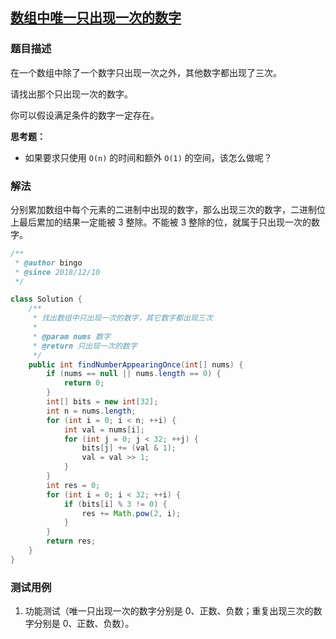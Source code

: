 ## [数组中唯一只出现一次的数字](https://www.acwing.com/problem/content/70/)

### 题目描述
在一个数组中除了一个数字只出现一次之外，其他数字都出现了三次。

请找出那个只出现一次的数字。

你可以假设满足条件的数字一定存在。

**思考题：**

- 如果要求只使用 `O(n)` 的时间和额外 `O(1)` 的空间，该怎么做呢？

### 解法
分别累加数组中每个元素的二进制中出现的数字，那么出现三次的数字，二进制位上最后累加的结果一定能被 3 整除。不能被 3 整除的位，就属于只出现一次的数字。

```java
/**
 * @author bingo
 * @since 2018/12/10
 */

class Solution {
    /**
     * 找出数组中只出现一次的数字，其它数字都出现三次
     *
     * @param nums 数字
     * @return 只出现一次的数字
     */
    public int findNumberAppearingOnce(int[] nums) {
        if (nums == null || nums.length == 0) {
            return 0;
        }
        int[] bits = new int[32];
        int n = nums.length;
        for (int i = 0; i < n; ++i) {
            int val = nums[i];
            for (int j = 0; j < 32; ++j) {
                bits[j] += (val & 1);
                val = val >> 1;
            }
        }
        int res = 0;
        for (int i = 0; i < 32; ++i) {
            if (bits[i] % 3 != 0) {
                res += Math.pow(2, i);
            }
        }
        return res;
    }
}
```

### 测试用例
1. 功能测试（唯一只出现一次的数字分别是 0、正数、负数；重复出现三次的数字分别是 0、正数、负数）。